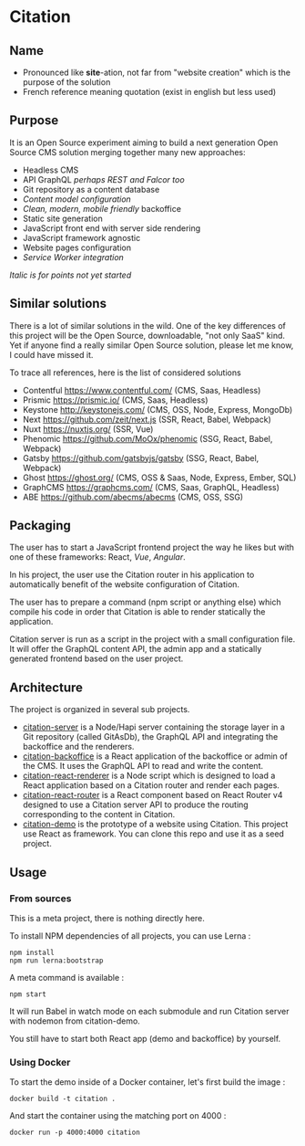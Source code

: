 # Citation

## Name

- Pronounced like **site**-ation, not far from "website creation" which is the purpose of the solution
- French reference meaning quotation (exist in english but less used)

## Purpose

It is an Open Source experiment aiming to build a next generation Open Source CMS solution merging together many new approaches:

- Headless CMS
- API GraphQL *perhaps REST and Falcor too*
- Git repository as a content database
- *Content model configuration*
- *Clean, modern, mobile friendly* backoffice
- Static site generation
- JavaScript front end with server side rendering
- JavaScript framework agnostic
- Website pages configuration
- *Service Worker integration*

*Italic is for points not yet started*

## Similar solutions

There is a lot of similar solutions in the wild. One of the key differences of this project will be the Open Source, downloadable, "not only SaaS" kind. Yet if anyone find a really similar Open Source solution, please let me know, I could have missed it.

To trace all references, here is the list of considered solutions
- Contentful https://www.contentful.com/ (CMS, Saas, Headless)
- Prismic https://prismic.io/ (CMS, Saas, Headless)
- Keystone http://keystonejs.com/ (CMS, OSS, Node, Express, MongoDb)
- Next https://github.com/zeit/next.js (SSR, React, Babel, Webpack)
- Nuxt https://nuxtjs.org/ (SSR, Vue)
- Phenomic https://github.com/MoOx/phenomic (SSG, React, Babel, Webpack)
- Gatsby https://github.com/gatsbyjs/gatsby (SSG, React, Babel, Webpack)
- Ghost https://ghost.org/ (CMS, OSS & Saas, Node, Express, Ember, SQL)
- GraphCMS https://graphcms.com/ (CMS, Saas, GraphQL, Headless)
- ABE https://github.com/abecms/abecms (CMS, OSS, SSG)

## Packaging

The user has to start a JavaScript frontend project the way he likes but with one of these frameworks: React, *Vue*, *Angular*.

In his project, the user use the Citation router in his application to automatically benefit of the website configuration of Citation.

The user has to prepare a command (npm script or anything else) which compile his code in order that Citation is able to render statically the application.

Citation server is run as a script in the project with a small configuration file. It will offer the GraphQL content API, the admin app and a statically generated frontend based on the user project.

## Architecture

The project is organized in several sub projects.

- [citation-server](citation-server) is a Node/Hapi server containing the storage layer in a Git repository (called GitAsDb), the GraphQL API and integrating the backoffice and the renderers.
- [citation-backoffice](citation-backoffice) is a React application of the backoffice or admin of the CMS. It uses the GraphQL API to read and write the content.
- [citation-react-renderer](citation-react-renderer) is a Node script which is designed to load a React application based on a Citation router and render each pages.
- [citation-react-router](citation-react-router) is a React component based on React Router v4 designed to use a Citation server API to produce the routing corresponding to the content in Citation.
- [citation-demo](citation-demo) is the prototype of a website using Citation. This project use React as framework. You can clone this repo and use it as a seed project.

## Usage

### From sources

This is a meta project, there is nothing directly here.

To install NPM dependencies of all projects, you can use Lerna :

```shell
npm install
npm run lerna:bootstrap
```

A meta command is available :

```shell
npm start
```

It will run Babel in watch mode on each submodule and run Citation server with nodemon from citation-demo.

You still have to start both React app (demo and backoffice) by yourself.

### Using Docker

To start the demo inside of a Docker container, let's first build the image :

```
docker build -t citation .
```

And start the container using the matching port on 4000 :

```
docker run -p 4000:4000 citation
```
